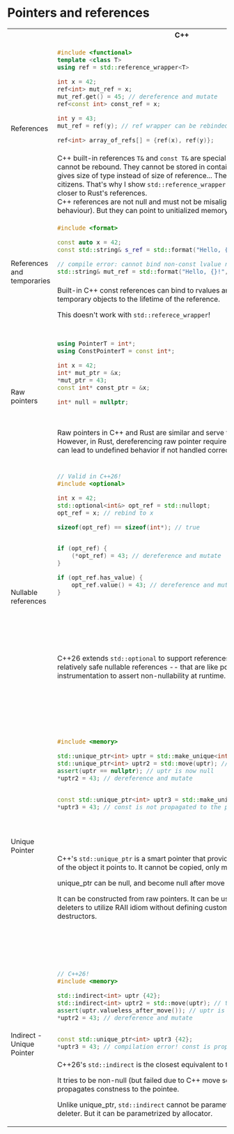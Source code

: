 # Pointers and references

<table>
<tr>
    <th></th>
    <th>C++</th>
    <th>Rust</th>
</tr>


<tr>
    <td rowspan="2">References</td>
    <td>

```cpp
#include <functional>
template <class T>
using ref = std::reference_wrapper<T>

int x = 42;
ref<int> mut_ref = x;
mut_ref.get() = 45; // dereference and mutate
ref<const int> const_ref = x;

int y = 43;
mut_ref = ref(y); // ref wrapper can be rebinded

ref<int> array_of_refs[] = {ref(x), ref(y)}; 
```   
   </td>
    <td>

```rust  

let mut x = 42;
let mut mut_ref = &mut x;
*mut_ref = 45; // deference and mutate
let const_ref = &x;

let mut y = 43;
mut_ref = &mut y; // rebind reference

let array_of_refs: [&mut i32; 2] = [&mut x, &mut y]
```   
   </td>
  </tr>
  <tr>
    <td>
   C++ built-in references <code>T&</code> and <code>const T&</code> are special & weird types. They cannot be rebound. They cannot be stored in containers. <code>sizeof(reference)</code> gives size of type instead of size of reference... They are not first-class citizens. That's why I show 
   <code>std::reference_wrapper</code> -- they behave much closer to Rust's references.
   <br>
   C++ references are not null and must not be misaligned (that's undefined behaviour). But they can point to unitialized memory.
    </td>
    <td>
    Taking references in Rust requires explicit usage of <code>&</code> or <code>&mut</code> operators -- to specify exaclty, which type of reference we want.
    <br>
    References in Rust are normal values. We can store them in containers, pass them around, mutate (by rebinding) and so on.
     <br>
    Similarly to C++, Rust references must not be null and cannot be misaligned. But Rust references never should point to unitialized memory. It's undefined behaviour.
   </td>
</tr>



<tr>
    <td rowspan="2">References and temporaries</td>
    <td>

```cpp
#include <format>

const auto x = 42;
const std::string& s_ref = std::format("Hello, {}!", x);

// compile error: cannot bind non-const lvalue reference to temporary
std::string& mut_ref = std::format("Hello, {}!", x);

```   
   </td>
    <td>

```rust  
let x = 42;
let s_ref: &String = &format!("Hello, {}!", x);
// this works:
let mut_ref: &mut String = &mut format!("Hello, {}!", x);

```   
   </td>
  </tr>
  <tr>
    <td>
   Built-in C++ const references can bind to rvalues and extend a lifetime of temporary objects to the lifetime of the reference.

   This doesn't work with <code>std::referece_wrapper</code>!
    </td>
    <td>
    Same works in Rust. 
    As known, C++ has extra rvalue references, but Rust doesn't need such a concept. Thus I scope this example to const references only.
    <br>
    Also, in Rust, temporaries can be assigned to mutable references.
   </td>
   
</tr>




<tr>
    <td rowspan="2">Raw pointers</td>
    <td>

```cpp
using PointerT = int*;
using ConstPointerT = const int*;

int x = 42;
int* mut_ptr = &x;
*mut_ptr = 43;
const int* const_ptr = &x;

int* null = nullptr;

```   
   </td>
    <td>

```rust  
type PointerT = *mut i32;
type ConstPointerT = *const i32;

let mut x = 42;
let mut_ptr = &raw mut x;
unsafe { *mut_ptr = 43; } 
let const_ptr = &raw const num;

let null: *mut i32 = std::ptr::null_mut();
let null_const: *const i32 = std::ptr::null();
```   
   </td>
  </tr>
  <tr>
    <td>
    Raw pointers in C++ and Rust are similar and serve the same purpose. However, in Rust, dereferencing raw pointer requires an <code>unsafe</code> block, as it can lead to undefined behavior if not handled correctly. 
    </td>
    <td>
    Raw pointers in Rust actually can be created implicitly from references, if the pointer type is specified <code> let ptr : *const T = &value </code>. But the recomended way is to use <code>&raw const</code> or <code>&raw mut</code>  constructs, which make your intention clear. This is also the only correct solution to deal with pointers to unitialized fields.
   </td>
</tr>





<tr>
    <td rowspan="2">Nullable references</td>
    <td>

```cpp
// Valid in C++26!
#include <optional>

int x = 42;
std::optional<int&> opt_ref = std::nullopt;
opt_ref = x; // rebind to x

sizeof(opt_ref) == sizeof(int*); // true


if (opt_ref) { 
    (*opt_ref) = 43; // dereference and mutate
}

if (opt_ref.has_value) { 
    opt_ref.value() = 43; // dereference and mutate
}
```   
   </td>
    <td>

```rust  
let mut x = 42;
let mut opt_ref: Option<&mut i32> = None;
opt_ref = Some(&mut x); // rebind to x

size_of::<Option<&mut i32>>() == size_of::<*mut i32>(); // true

if let Some(r) = opt_ref {
    *r = 43; // dereference and mutate
}
```

   </td>
  </tr>
  <tr>
    <td>
    C++26 extends <code>std::optional</code> to support references. It allows us to create relatively safe nullable references -- that are like pointers, but with instrumentation to assert non-nullability at runtime.
    </td>
    <td>
    Rust <code>Option</code> can be used to create nullable references. Unlike C++ version, Rust's Option cannot be directly dereferenced without explicit check. It also has </code>Option::is_some()</code> and <code>Option::is_none()</code> methods to check for the current state of the option. And, if you are sure that the option is not null, you can use <code>Option::unwrap()</code>. But this is not recommended, as it can lead to runtime panics if the option is actually null. Pefer pattern matching or optional methods like <code>Option::map()</code> or <code>Option::and_then()</code>
    <br>
    Take into account that Rust's <code>Option</code> is a generic type, so it can be used with any type, not just references. And it has built-in support for niche optimization. So, if there are holes -- invalid representations -- for the type (like 0 value for references), Rust compiler will automatically try to use this hole to represent the <code>None</code> state, saving some memory on the size of <code>Option<T></code>.
   </td>
</tr>



<tr>
    <td rowspan="2">Unique Pointer</td>
    <td>

```cpp
#include <memory>

std::unique_ptr<int> uptr = std::make_unique<int>(42);
std::unique_ptr<int> uptr2 = std::move(uptr); // transfer ownership
assert(uptr == nullptr); // uptr is now null
*uptr2 = 43; // dereference and mutate


const std::unique_ptr<int> uptr3 = std::make_unique<int>(42);
*uptr3 = 43; // const is not propagated to the pointee!
```
   </td>
    <td>

```rust
let mut uptr = Some(Box::new(42)); // Option<Box<i32>>
let mut uptr2 = uptr.take(); // transfer ownership
assert!(uptr.is_none()); // uptr is now None
if let Some(ptr) = uptr2.as_mut() {
    *ptr = 43; // dereference and mutate
}

let uptr3 = Some(Box::new(42));
// no safe way to mutate the pointee!
uptr3.as_mut() // compilation error

```

   </td>
</tr>
<tr>
<td>
C++'s <code>std::unique_ptr</code> is a smart pointer that provides exclusive ownership of the object it points to. It cannot be copied, only moved.

unique_ptr can be null, and become null after move operations.

It can be constructed from raw pointers. It can be used with custom deleters to utilize RAII idiom without defining custom structs with destructors.
</td>
<td>
Rust <code>Box</code> is non-nullable smart pointer that owns the object it points to. It can be moved, but not copied. 

Memory for the object is allocated on the heap (by default GLOBAL allocator, actually). 

Also note that Rust's Box is constructed from some complete object, while C++'s make_unique calls the constructor directly in place of the newly allocated memory.

This may be critical for large objects or arrays of objects: in non-optimized Rust builds, the object will be, most likely, first constructed on the stack, and then moved to the heap.

Box can be parametrized with allocator, but such API is unstable and requires nightly version of rustc and its standard library.
</td>
</tr>


<tr>
    <td rowspan="2">Indirect - Unique Pointer</td>
    <td>

```cpp
// C++26!
#include <memory>

std::indirect<int> uptr {42};
std::indirect<int> uptr2 = std::move(uptr); // transfer ownership
assert(uptr.valueless_after_move()); // uptr is now moved-out
*uptr2 = 43; // dereference and mutate


const std::unique_ptr<int> uptr3 {42};
*uptr3 = 43; // compilation error! const is propagated to the pointee!
```
   </td>
    <td>

```rust
let mut uptr = Box::new(42); // Box<i32>
let mut uptr2 = uptr; // transfer ownership
// any access to uptr is a compilation error!

*uptr2 = 43;

let uptr3 = Box::new(42);
*uptr3 = 43; // Compilation error

```

   </td>
</tr>

<tr>
<td>
C++26's <code>std::indirect</code> is the closest equivalent to the Rust.

It tries to be non-null (but failed due to C++ move semantics). It also propagates constness to the pointee.

Unlike unique_ptr, <code>std::indirect</code> cannot be parametrized by custom deleter. But it can be parametrized by allocator.

</td>

<td>
</td>

</tr>




</table>